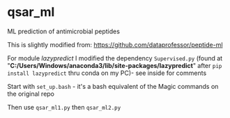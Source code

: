 # qsar_ml
ML prediction of antimicrobial peptides

This is slightly modified from: https://github.com/dataprofessor/peptide-ml

For module *lazypredict* I modified the dependency `Supervised.py` (found at "**C:/Users/Windows/anaconda3/lib/site-packages/lazypredict**" after `pip install lazypredict` thru conda on my PC)- see inside for comments

Start with `set_up.bash`  - it's a bash equivalent of the Magic commands on the original repo

Then use `qsar_ml1.py` then `qsar_ml2.py` 

